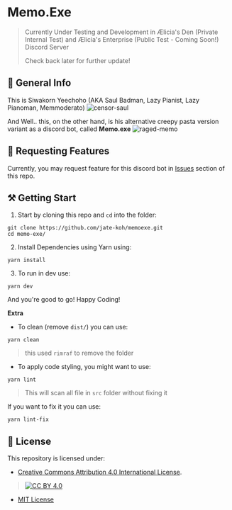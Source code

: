 # Memo.Exe

> Currently Under Testing and Development in Ælicia's Den (Private Internal Test) and Ælicia's Enterprise (Public Test - Coming Soon!) Discord Server
>
> Check back later for further update!


## 📕 General Info
This is Siwakorn Yeechoho (AKA Saul Badman, Lazy Pianist, Lazy Pianoman, Memmoderato)
![censor-saul](https://user-images.githubusercontent.com/68505570/193414269-4bac81ad-f51e-4e88-9f92-c4d94c0e8275.jpg)


And Well.. this, on the other hand, is his alternative creepy pasta version variant as a discord bot, called **Memo.exe**
![raged-memo](https://user-images.githubusercontent.com/68505570/193408061-9c9b78b5-c6b1-4650-806b-0603d89378dd.jpg)

## 📨 Requesting Features

Currently, you may request feature for this discord bot in [Issues](https://github.com/jate-koh/memoexe/issues) section of this repo.

## ⚒ Getting Start

1. Start by cloning this repo and `cd` into the folder:
```
git clone https://github.com/jate-koh/memoexe.git
cd memo-exe/
```

2. Install Dependencies using Yarn using:
```
yarn install
```

3. To run in dev use:
```
yarn dev
```
And you're good to go! Happy Coding!

**Extra**
- To clean (remove `dist/`) you can use:
```
yarn clean
```
> this used `rimraf` to remove the folder

- To apply code styling, you might want to use:
```
yarn lint
```
> This will scan all file in `src` folder without fixing it

If you want to fix it you can use:
```
yarn lint-fix
```


## 📰 License

This repository is licensed under:
- [Creative Commons Attribution 4.0 International License][cc-by].
> [![CC BY 4.0][cc-by-shield]][cc-by]

[cc-by]: http://creativecommons.org/licenses/by/4.0/
[cc-by-image]: https://i.creativecommons.org/l/by/4.0/88x31.png
[cc-by-shield]: https://img.shields.io/badge/License-CC%20BY%204.0-lightgrey.svg

- [MIT License](https://github.com/jate-koh/memoexe/blob/main/LICENSE)
